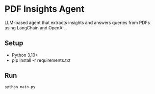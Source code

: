 # PDF Insights Agent

LLM-based agent that extracts insights and answers queries from PDFs using LangChain and OpenAI.

## Setup
- Python 3.10+
- pip install -r requirements.txt

## Run
```bash
python main.py
